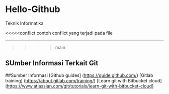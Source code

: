 # Hello-Github
Teknik Informatika

<<<<<conflict
contoh conflict yang terjadi pada file

-----
>>>>main
## SUmber Informasi Terkait Git


##Sumber Informasi 
[Github guides] (https://guide.github.com/)
[Gitlab training] (https://about.gitlab.com/training/)
[Learn git with Bitbucket cloud] (https://www.atlassian.com/git/tutorials/learn-git-with-bitbucket-cloud]
